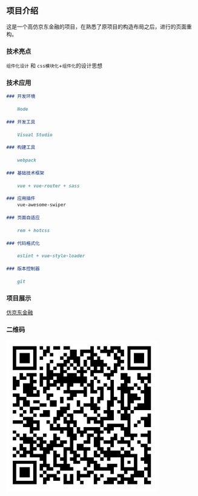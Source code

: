 ## 项目介绍

这是一个高仿京东金融的项目，在熟悉了原项目的构造布局之后，进行的页面重构。

### 技术亮点
`组件化设计` 和 `css模块化`+`组件化`的设计思想

### 技术应用

```markdown
### 开发环境

    Node

### 开发工具

    Visual Studio

### 构建工具

    webpack

### 基础技术框架

    vue + vue-router + sass

### 应用插件
    vue-awesome-swiper

### 页面自适应

    rem + hotcss

### 代码格式化

    eslint + vue-style-loader

### 版本控制器

    git
```

### 项目展示

<a href="https://geekagan.github.io/JDFinancePage/dist/index.html" target="_blank">仿京东金融</a>

### 二维码

![仿京东金融项目的二维码](/images/QR-code.png)


